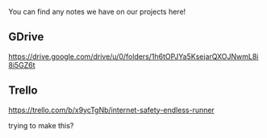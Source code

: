You can find any notes we have on our projects here!

## GDrive
https://drive.google.com/drive/u/0/folders/1h6tOPJYa5KsejarQXOJNwmL8i8i5GZ6t
## Trello
https://trello.com/b/x9ycTgNb/internet-safety-endless-runner

trying to make this?
